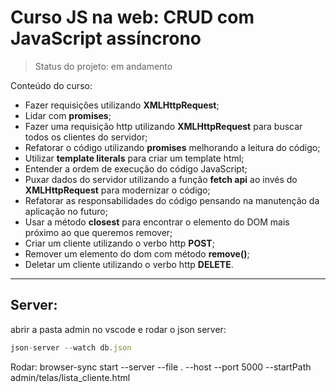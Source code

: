 # Curso JS na web: CRUD com JavaScript assíncrono

> Status do projeto: em andamento

Conteúdo do curso:

* Fazer requisições utilizando **XMLHttpRequest**;
* Lidar com **promises**;
* Fazer uma requisição http utilizando **XMLHttpRequest** para buscar todos os clientes do servidor;
* Refatorar o código utilizando **promises** melhorando a leitura do código;
* Utilizar **template literals** para criar um template html;
* Entender a ordem de execução do código JavaScript;
* Puxar dados do servidor utilizando a função **fetch api** ao invés do **XMLHttpRequest** para modernizar o código;
* Refatorar as responsabilidades do código pensando na manutenção da aplicação no futuro;
* Usar a método **closest** para encontrar o elemento do DOM mais próximo ao que queremos remover;
* Criar um cliente utilizando o verbo http **POST**;
* Remover um elemento do dom com método **remove()**;
* Deletar um cliente utilizando o verbo http **DELETE**.

-----

## Server:

abrir a pasta admin no vscode e 
rodar o json server: 
```js
json-server --watch db.json
```

Rodar: browser-sync start --server --file . --host --port 5000 --startPath admin/telas/lista_cliente.html
